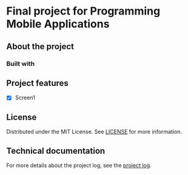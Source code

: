 # Final project for Programming Mobile Applications

## About the project

### Built with

## Project features

- [x] Screen1

## License

Distributed under the MIT License. See [LICENSE](./LICENSE) for more information.

## Technical documentation

For more details about the project log, see the [project log](./docs/README.md).
